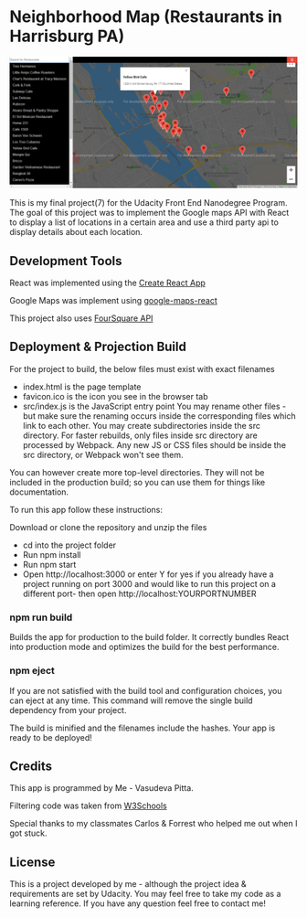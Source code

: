 # Neighborhood Map (Restaurants in Harrisburg PA)

![neighborhood map app](https://github.com/vasudevapitta/neighborhood-map/blob/master/screenshot.png)

This is my final project(7) for the Udacity Front End Nanodegree Program.
The goal of this project was to implement the Google maps API with React to display a list of locations in a certain area and use a third party api to display details about each location.

## Development Tools
React was implemented using the [Create React App](https://reactjs.org/docs/getting-started.html)

Google Maps was implement using [google-maps-react](https://developers.google.com/maps/documentation/)

This project also uses [FourSquare API](https://developer.foursquare.com/)

## Deployment & Projection Build
For the project to build, the below files must exist with exact filenames
- index.html is the page template
- favicon.ico is the icon you see in the browser tab
- src/index.js is the JavaScript entry point
You may rename other files - but make sure the renaming occurs inside the corresponding files which link to each other.
You may create subdirectories inside the src directory. For faster rebuilds, only files inside src directory are processed by Webpack.
Any new JS or CSS files should be inside the src directory, or Webpack won't see them.

You can however create more top-level directories.
They will not be included in the production build; so you can use them for things like documentation.

To run this app follow these instructions:

Download or clone the repository and unzip the files 
- cd into the project folder
- Run npm install
- Run npm start
- Open http://localhost:3000
or enter Y for yes if you already have a project running on port 3000 and would like to run this project on a different port- then open http://localhost:YOURPORTNUMBER

### npm run build
Builds the app for production to the build folder.
It correctly bundles React into production mode and optimizes the build for the best performance.

### npm eject
If you are not satisfied with the build tool and configuration choices,
you can eject at any time. This command will remove the single build dependency from your project.

The build is minified and the filenames include the hashes.
Your app is ready to be deployed!

## Credits
This app is programmed by Me - Vasudeva Pitta.

Filtering code was taken from [W3Schools](https://www.w3schools.com/howto/howto_js_filter_lists.asp)

Special thanks to my classmates Carlos & Forrest who helped me out when I got stuck.

## License
This is a project developed by me - although the project idea & requirements are set by Udacity.
You may feel free to take my code as a learning reference. If you have any question feel free to contact me!
